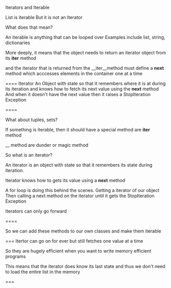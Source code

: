 Iterators and Iterable 

List is iterable 
But it is not an Iterator

What does that mean?

An iterable is anything that can be looped over
Examples include list, string, dictionaries 

More deeply, it means that
the object needs to return an
iterator object from its __iter__ method

and the iterator that is returned from the 
__iter__method must define a __next__ method 
which acccesses elements in the container 
one at  a time

====
Iterator
An Object with state so that it remembers
where it is at during its iteration
and knows how to fetch its next value using the __next__
method
And when it doesn't have the next value 
then it raises a StopIteration Exception

====


What about tuples, sets?

If something is iterable, then it should have 
a special method are __iter__ method 

__ method are dunder or magic method 

So what is an iterator?

An iterator is an object with state
so that it remembers its state 
during iteration.

Iterator knows how to gets its value
using a __next__ method 

A for loop is doing this behind the scenes.
Getting a iterator of our object
Then calling a next method on the iterator
until it gets the StopIteration Exception

Iterators can only go forward

====

So we can add these methods to our own classes
and make them iterable 

===
Itertor can go on for ever
but still fetches one value at a time

So they are hugely efficient when
you want to write memory efficient programs

This means that the iterator does know
its last state and thus we 
don't need to load the entire list 
in the memory

===


